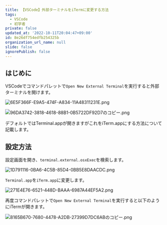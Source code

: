 ```yaml
---
title: 【VSCode】外部ターミナルをiTermに変更する方法
tags:
  - VSCode
  - 初学者
private: false
updated_at: '2022-10-11T20:04:47+09:00'
id: 8e26df754edfb254325b
organization_url_name: null
slide: false
ignorePublish: false
---
```

## はじめに
VSCodeでコマンドパレットで`Open New External Terminal`を実行すると外部ターミナルを開けます。

![6E5F366F-E9A5-474F-A834-11A48311231E.png](https://qiita-image-store.s3.ap-northeast-1.amazonaws.com/0/2342443/9b521e62-c586-54c6-a7a4-7a77112e0a28.png)

![96DA3742-3818-4618-88B1-0B5722DF92D7のコピー.png](https://qiita-image-store.s3.ap-northeast-1.amazonaws.com/0/2342443/ee9f5099-48a7-1ab7-d1e5-f79ec2e5250d.png)

デフォルトではTerminal.appが開きますがこれをiTerm.appにする方法について記載します。

## 設定方法
設定画面を開き、`terminal.external.osxExec`を検索します。

![1D791116-0BA6-4C5B-85D4-0BB5E8DAACDC.png](https://qiita-image-store.s3.ap-northeast-1.amazonaws.com/0/2342443/735a6823-ac84-75e0-d6f8-7a8461720f42.png)

`Terminal.app`を`iTerm.app`に変更します。

![271E4E76-6521-448D-BAAA-6987A44EF5A2.png](https://qiita-image-store.s3.ap-northeast-1.amazonaws.com/0/2342443/efcbea69-6702-b974-a2c1-1c77410478f5.png)

再度コマンドパレットで`Open New External Terminal`を実行すると以下のようにiTermが開きます。

![8165B670-7680-4478-A2DB-27399D7DC6ABのコピー.png](https://qiita-image-store.s3.ap-northeast-1.amazonaws.com/0/2342443/5497e183-12af-11cf-9aa1-33868bdcdddc.png)

